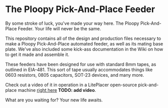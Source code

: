 # The Ploopy Pick-And-Place Feeder

By some stroke of luck, you've made your way here. The Ploopy Pick-And-Place Feeder. Your life will never be the same.

This repository contains all of the design and production files necessary to make a Ploopy Pick-And-Place automated feeder, as well as its mating base plate. We've also included some kick-ass documentation in the Wiki on how to get it made and assemble it.

These feeders have been designed for use with standard 8mm tapes, as outlined in EIA-481. This sort of tape usually accommodates things like 0603 resistors, 0805 capacitors, SOT-23 devices, and many more.

Check out a video of it in operation in a LitePlacer open-source pick-and-place machine [right here](https://youtube.com) **TODO: add video**.

What are you waiting for? Your new life awaits.
